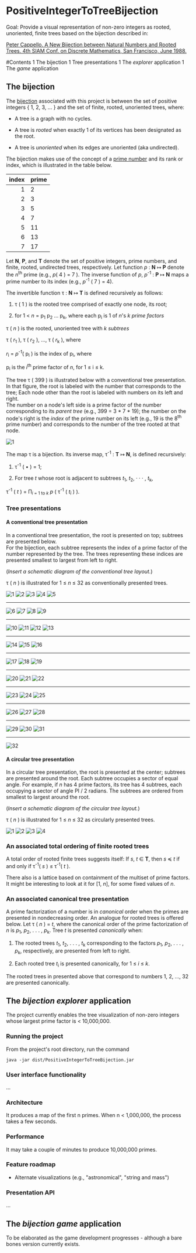 # PositiveIntegerToTreeBijection

Goal: Provide a visual representation of non-zero integers as rooted, unoriented, finite trees 
based on the bijection described in:

[Peter Cappello. A New Bijection between Natural Numbers and Rooted Trees. 4th SIAM Conf. on Discrete Mathematics, San Francisco, June 1988.](https://www.cs.ucsb.edu/~cappello/papers/1988SiamDM.html)

#Contents
1 The bijection
  1 Tree presentations
1 The _explorer_ application
1 The _game_ application

## The bijection

The [bijection](https://en.wikipedia.org/wiki/Bijection) associated with this project is between the set of positive integers
{ 1, 2, 3, ... } 
and the set of finite, rooted, unoriented trees, where:

* A tree is a graph with no cycles. 

* A tree is _rooted_ when exactly 1 of its vertices has been designated as the root.

* A tree is _unoriented_ when its edges are unoriented (aka undirected).

The bijection makes use of the concept of a [prime number](https://en.wikipedia.org/wiki/Prime_number)
and its rank or index, which is illustrated in the table below.

index   | prime           
 ---: | :---
1 | 2  
2 | 3
3 | 5
4 | 7
5 | 11 
6 | 13
7 | 17

Let **N**, **P**, and **T** denote the set of positive integers, prime numbers, and finite, rooted, undirected trees, respectively. 
Let function _p_ : **N** &map; **P** denote the _n_<sup>th</sup> prime (e.g., _p_( 4 ) = 7 ).
The inverse function of _p_, _p_<sup>-1</sup> : **P** &map; **N** maps a prime number to its index (e.g., _p_<sup>-1</sup> ( 7 ) = 4).

The invertible function &tau; : **N** &map; **T** is defined recursively as follows:

1. τ ( 1 ) is the rooted tree comprised of exactly one node, its root;

1. for 1 <  _n_ = p<sub>1</sub> p<sub>2</sub> ...  p<sub>k</sub>, 
 where each p<sub>i</sub> is 1 of _n_'s _k_ _prime factors_ 
  
 τ ( _n_ ) is the rooted, unoriented tree with _k_ _subtrees_ 
 
 τ ( _r_<sub>1</sub> ), τ ( _r_<sub>2</sub> ), ..., τ ( _r_<sub>k</sub> ), where
 
  _r_<sub>i</sub> = _p_<sup>-1</sup>( p<sub>i</sub> ) is the index of  p<sub>i</sub>, where 
  
  p<sub>i</sub> is the _i_<sup>th</sup> prime factor of _n_, for 1 &le; i &le; k.

The tree &tau; ( 399 ) is illustrated below with a conventional tree presentation.  
In that figure, the root is labeled with the number that corresponds to the tree;
Each node other than the root is labeled with numbers on its left and right.  
The number on a node's left side is a prime factor of the number corresponding to its _parent tree_ (e.g., 399 = 3 * 7 * 19); the number on the node's right is the _index_ of the prime number on its left (e.g., 19 is the 8<sup>th</sup> prime number) and corresponds to the number of the tree rooted at that node.

![1](https://github.com/PeterCappello/PositiveIntegerToTreeBijection/blob/master/src/images/399.png "Tree corresponding to 399")

The map τ is a bijection. Its inverse map,  &tau;<sup>-1</sup> : **T** &map; **N**, is defined recursively:

1. &tau;<sup>-1</sup> ( &bull; ) = 1;

2. For tree _t_ whose root is adjacent to subtrees _t_<sub>1</sub>, _t_<sub>2</sub>, · · · , _t_<sub>k</sub>, 

 &tau;<sup>-1</sup> ( _t_ ) = &Pi;<sub>_i_ = 1 to _k_</sub> _p_ ( &tau;<sup>-1</sup> ( _t_<sub>_i_</sub> ) ).


### Tree presentations

#### A conventional tree presentation

In a conventional tree presentation, the root is presented on top;
subtrees are presented below.  
For the bijection, each subtree represents the index of a prime factor of the number represented by the tree.
The trees representing these indices are presented smallest to largest from left to right.

(_Insert a schematic diagram of the conventional tree layout._)

&tau; ( _n_ ) is illustrated for 1 &le; _n_ &le; 32 as conventionally presented trees.

![1](https://github.com/PeterCappello/PositiveIntegerToTreeBijection/blob/master/src/images/1.png "Tree corresponding to 1")
![2](https://github.com/PeterCappello/PositiveIntegerToTreeBijection/blob/master/src/images/2.png "Tree corresponding to 2")
![3](https://github.com/PeterCappello/PositiveIntegerToTreeBijection/blob/master/src/images/3.png "Tree corresponding to 3")
![4](https://github.com/PeterCappello/PositiveIntegerToTreeBijection/blob/master/src/images/4.png "Tree corresponding to 4")
![5](https://github.com/PeterCappello/PositiveIntegerToTreeBijection/blob/master/src/images/5.png "Tree corresponding to 5")

<hr />

![6](https://github.com/PeterCappello/PositiveIntegerToTreeBijection/blob/master/src/images/6.png "Tree corresponding to 6")
![7](https://github.com/PeterCappello/PositiveIntegerToTreeBijection/blob/master/src/images/7.png "Tree corresponding to 7")
![8](https://github.com/PeterCappello/PositiveIntegerToTreeBijection/blob/master/src/images/8.png "Tree corresponding to 8")
![9](https://github.com/PeterCappello/PositiveIntegerToTreeBijection/blob/master/src/images/9.png "Tree corresponding to 9")

<hr />

![10](https://github.com/PeterCappello/PositiveIntegerToTreeBijection/blob/master/src/images/10.png "Tree corresponding to 10")
![11](https://github.com/PeterCappello/PositiveIntegerToTreeBijection/blob/master/src/images/11.png "Tree corresponding to 11")
![12](https://github.com/PeterCappello/PositiveIntegerToTreeBijection/blob/master/src/images/12.png "Tree corresponding to 12")
![13](https://github.com/PeterCappello/PositiveIntegerToTreeBijection/blob/master/src/images/13.png "Tree corresponding to 13")

<hr />

![14](https://github.com/PeterCappello/PositiveIntegerToTreeBijection/blob/master/src/images/14.png "Tree corresponding to 14")
![15](https://github.com/PeterCappello/PositiveIntegerToTreeBijection/blob/master/src/images/15.png "Tree corresponding to 15")
![16](https://github.com/PeterCappello/PositiveIntegerToTreeBijection/blob/master/src/images/16.png "Tree corresponding to 16")

<hr />

![17](https://github.com/PeterCappello/PositiveIntegerToTreeBijection/blob/master/src/images/17.png "Tree corresponding to 17")
![18](https://github.com/PeterCappello/PositiveIntegerToTreeBijection/blob/master/src/images/18.png "Tree corresponding to 18")
![19](https://github.com/PeterCappello/PositiveIntegerToTreeBijection/blob/master/src/images/19.png "Tree corresponding to 19")

<hr />

![20](https://github.com/PeterCappello/PositiveIntegerToTreeBijection/blob/master/src/images/20.png "Tree corresponding to 20")
![21](https://github.com/PeterCappello/PositiveIntegerToTreeBijection/blob/master/src/images/21.png "Tree corresponding to 21")
![22](https://github.com/PeterCappello/PositiveIntegerToTreeBijection/blob/master/src/images/22.png "Tree corresponding to 22")

<hr />

![23](https://github.com/PeterCappello/PositiveIntegerToTreeBijection/blob/master/src/images/23.png "Tree corresponding to 23")
![24](https://github.com/PeterCappello/PositiveIntegerToTreeBijection/blob/master/src/images/24.png "Tree corresponding to 24")
![25](https://github.com/PeterCappello/PositiveIntegerToTreeBijection/blob/master/src/images/25.png "Tree corresponding to 25")

<hr />

![26](https://github.com/PeterCappello/PositiveIntegerToTreeBijection/blob/master/src/images/26.png "Tree corresponding to 26")
![27](https://github.com/PeterCappello/PositiveIntegerToTreeBijection/blob/master/src/images/27.png "Tree corresponding to 27")
![28](https://github.com/PeterCappello/PositiveIntegerToTreeBijection/blob/master/src/images/28.png "Tree corresponding to 28")

<hr />

![29](https://github.com/PeterCappello/PositiveIntegerToTreeBijection/blob/master/src/images/29.png "Tree corresponding to 29")
![30](https://github.com/PeterCappello/PositiveIntegerToTreeBijection/blob/master/src/images/30.png "Tree corresponding to 30")
![31](https://github.com/PeterCappello/PositiveIntegerToTreeBijection/blob/master/src/images/31.png "Tree corresponding to 31")

<hr />

![32](https://github.com/PeterCappello/PositiveIntegerToTreeBijection/blob/master/src/images/32.png "Tree corresponding to 32")

#### A circular tree presentation

In a circular tree presentation, the root is presented at the center;
subtrees are presented around the root.
Each subtree occupies a sector of equal angle.
For example, if _n_ has 4 prime factors, its tree has 4 subtrees, each occupying a sector of angle PI / 2 radians.
The subtrees are ordered from smallest to largest around the root.

(_Insert a schematic diagram of the circular tree layout._)

&tau; ( _n_ ) is illustrated for 1 &le; _n_ &le; 32 as circularly presented trees.

![1](https://github.com/PeterCappello/PositiveIntegerToTreeBijection/blob/master/src/images/m1.png "Tree circular corresponding to 1")
![2](https://github.com/PeterCappello/PositiveIntegerToTreeBijection/blob/master/src/images/m2.png "Tree circular corresponding to 2")
![3](https://github.com/PeterCappello/PositiveIntegerToTreeBijection/blob/master/src/images/m3.png "Tree circular corresponding to 3")
![4](https://github.com/PeterCappello/PositiveIntegerToTreeBijection/blob/master/src/images/m4.png "Tree circular corresponding to 4")


### An associated total ordering of finite rooted trees

A total order of rooted finite trees suggests itself: If _s_, _t_ &isin; **T**, then _s_ &#8828; _t_ if and only if &tau;<sup>-1</sup>( _s_ ) ≤ &tau;<sup>-1</sup>( _t_ ).

There also is a lattice based on containment of the multiset of prime factors.
It might be interesting to look at it for [1, _n_], for some fixed values of _n_.

### An associated canonical tree presentation

A prime factorization of a number is in _canonical_ order when the primes are presented in nondecreasing order. An analogue for rooted trees is offered below. Let τ ( _n_ ) = _t_, where the canonical order of the prime factorization of _n_ is _p_<sub>1</sub>, _p_<sub>2</sub>, . . . , _p_<sub>k</sub>. Tree _t_ is presented _canonically_ when:

1. The rooted trees _t_<sub>1</sub>, _t_<sub>2</sub>, . . . , _t_<sub>k</sub> corresponding to the factors _p_<sub>1</sub>, _p_<sub>2</sub>, . . . , _p_<sub>k</sub>, respectively, are presented from left to right.

2. Each rooted tree  _t_<sub>i</sub> is presented canonically, for 1 &le; _i_ &le; _k_.

The rooted trees in presented above that correspond to numbers 1, 2, ..., 32 are presented canonically.

## The _bijection explorer_ application
The project currently enables the tree visualization of non-zero integers 
whose largest prime factor is < 10,000,000.

### Running the project

From the project's root directory, run the command 
<pre><code>java -jar dist/PositiveIntegerToTreeBijection.jar</code></pre> 

### User interface functionality
...

### Architecture

It produces a map of the first n primes.
When n < 1,000,000, the process takes a few seconds. 

### Performance

It may take a couple of minutes to produce 10,000,000 primes.

### Feature roadmap
* Alternate visualizations (e.g., "astronomical", "string and mass")

### Presentation API
...

## The _bijection game_ application

To be elaborated as the game development progresses - although a bare bones version currently exists.

